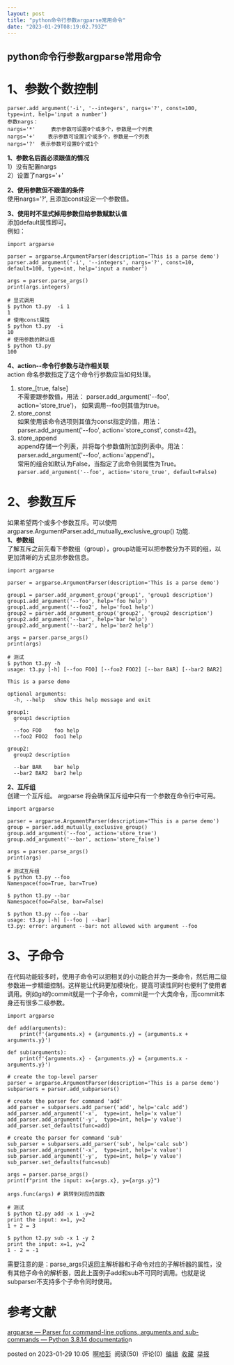 ```yaml
---
layout: post
title: "python命令行参数argparse常用命令"
date: "2023-01-29T08:19:02.793Z"
---
```

python命令行参数argparse常用命令
-----------------------

1、参数个数控制
========

    parser.add_argument('-i', '--integers', nargs='?', const=100, type=int, help='input a number')
    参数nargs：
    nargs='*'     表示参数可设置0个或多个，参数是一个列表
    nargs='+'    表示参数可设置1个或多个，参数是一个列表
    nargs='?'　表示参数可设置0个或1个
    

**1、参数名后面必须跟值的情况**  
1）没有配置nargs  
2）设置了nargs='+'

**2、使用参数但不跟值的条件**  
使用nargs='?', 且添加const设定一个参数值。

**3、使用时不显式掉用参数但给参数赋默认值**  
添加default属性即可。  
例如：

    import argparse
    
    parser = argparse.ArgumentParser(description='This is a parse demo') 
    parser.add_argument('-i', '--integers', nargs='?', const=10, default=100, type=int, help='input a number')
    
    args = parser.parse_args() 
    print(args.integers)
    
    # 显式调用
    $ python t3.py  -i 1
    1
    # 使用const属性
    $ python t3.py  -i
    10
    # 使用参数的默认值
    $ python t3.py
    100
    

**4、action--命令行参数与动作相关联**  
action 命名参数指定了这个命令行参数应当如何处理。

1.  store\_\[true, false\]  
    不需要跟参数值，用法： parser.add\_argument('--foo', action='store\_true')， 如果调用--foo则其值为true。
2.  store\_const  
    如果使用该命令选项则其值为const指定的值，用法：parser.add\_argument('--foo', action='store\_const', const=42)。
3.  store\_append  
    append存储一个列表，并将每个参数值附加到列表中。用法：parser.add\_argument('--foo', action='append')。  
    常用的组合如默认为False，当指定了此命令则属性为True。  
    `parser.add_argument('--foo', action='store_true', default=False)`

2、参数互斥
======

如果希望两个或多个参数互斥。可以使用argparse.ArgumentParser.add\_mutually\_exclusive\_group() 功能.  
**1、参数组**  
了解互斥之前先看下参数组（group），group功能可以把参数分为不同的组，以更加清晰的方式显示参数信息。

    import argparse
    
    parser = argparse.ArgumentParser(description='This is a parse demo') 
    
    group1 = parser.add_argument_group('group1', 'group1 description')
    group1.add_argument('--foo', help='foo help')
    group1.add_argument('--foo2', help='foo1 help')
    group2 = parser.add_argument_group('group2', 'group2 description')
    group2.add_argument('--bar', help='bar help')
    group2.add_argument('--bar2', help='bar2 help')
    
    args = parser.parse_args() 
    print(args)
    
    # 测试
    $ python t3.py -h
    usage: t3.py [-h] [--foo FOO] [--foo2 FOO2] [--bar BAR] [--bar2 BAR2]
    
    This is a parse demo
    
    optional arguments:
      -h, --help   show this help message and exit
    
    group1:
      group1 description
    
      --foo FOO    foo help
      --foo2 FOO2  foo1 help
    
    group2:
      group2 description
    
      --bar BAR    bar help
      --bar2 BAR2  bar2 help
    

**2、互斥组**  
创建一个互斥组。 argparse 将会确保互斥组中只有一个参数在命令行中可用。

    import argparse
    
    parser = argparse.ArgumentParser(description='This is a parse demo')
    group = parser.add_mutually_exclusive_group()
    group.add_argument('--foo', action='store_true')
    group.add_argument('--bar', action='store_false')
    
    args = parser.parse_args()
    print(args)
    
    # 测试互斥组
    $ python t3.py --foo
    Namespace(foo=True, bar=True)
    
    $ python t3.py --bar
    Namespace(foo=False, bar=False)
    
    $ python t3.py --foo --bar
    usage: t3.py [-h] [--foo | --bar]
    t3.py: error: argument --bar: not allowed with argument --foo
    

3、子命令
=====

在代码功能较多时，使用子命令可以把相关的小功能合并为一类命令，然后用二级参数进一步精细控制。这样能让代码更加模块化，提高可读性同时也便利了使用者调用。例如git的commit就是一个子命令，commit是一个大类命令，而commit本身还有很多二级参数。

    import argparse
    
    def add(arguments):
        print(f'{arguments.x} + {arguments.y} = {arguments.x + arguments.y}')
    
    def sub(arguments):
        print(f'{arguments.x} - {arguments.y} = {arguments.x - arguments.y}')
    
    # create the top-level parser
    parser = argparse.ArgumentParser(description='This is a parse demo') 
    subparsers = parser.add_subparsers()
    
    # create the parser for command 'add'
    add_parser = subparsers.add_parser('add', help='calc add')
    add_parser.add_argument('-x',  type=int, help='x value')
    add_parser.add_argument('-y',  type=int, help='y value')
    add_parser.set_defaults(func=add)
    
    # create the parser for command 'sub'
    sub_parser = subparsers.add_parser('sub', help='calc sub')
    sub_parser.add_argument('-x',  type=int, help='x value')
    sub_parser.add_argument('-y',  type=int, help='y value')
    sub_parser.set_defaults(func=sub)
    
    args = parser.parse_args() 
    print(f"print the input: x={args.x}, y={args.y}")
    
    args.func(args) # 跳转到对应的函数
    
    # 测试
    $ python t2.py add -x 1 -y=2
    print the input: x=1, y=2
    1 + 2 = 3
    
    $ python t2.py sub -x 1 -y 2
    print the input: x=1, y=2
    1 - 2 = -1
    

需要注意的是：parse\_args只返回主解析器和子命令对应的子解析器的属性，没有其他子命令的解析器，因此上面例子add和sub不可同时调用。也就是说subparser不支持多个子命令同时使用。

参考文献
====

[argparse — Parser for command-line options, arguments and sub-commands — Python 3.8.14 documentatio](https://docs.python.org/3.8/library/argparse.html#module-argparse "argparse — Parser for command-line options, arguments and sub-commands — Python 3.8.14 documentatio")n

posted on 2023-01-29 10:05  [啊哈彭](https://www.cnblogs.com/pingwen/)  阅读(50)  评论(0)  [编辑](https://i.cnblogs.com/EditPosts.aspx?postid=17071860)  [收藏](javascript:void(0))  [举报](javascript:void(0))